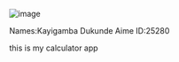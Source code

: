 ![image](https://github.com/kayigambaaime/calculatorapp/assets/172512829/4f0eaab5-93a6-4d23-b028-3f4ac3980ad3)


Names:Kayigamba Dukunde Aime
ID:25280

this is my calculator app
